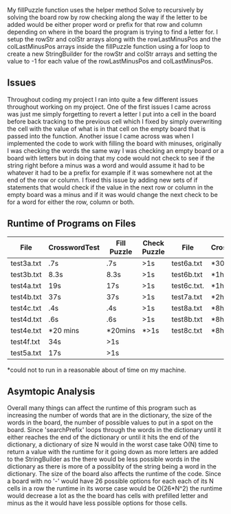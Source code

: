 My fillPuzzle function uses the helper method Solve to recursively by solving the board row by row checking along the way if the letter to be added would be either proper word or prefix for that row and column depending on where in the board the program is trying to find a letter for. I setup the rowStr and colStr arrays along with the rowLastMinusPos and the colLastMinusPos arrays inside the fillPuzzle function using a for loop to create a new StringBuilder for the rowStr and colStr arrays and setting the value to -1 for each value of the rowLastMinusPos and colLastMinusPos. 

## Issues

Throughout coding my project I ran into quite a few different issues throughout working on my project. One of the first issues I came across was just me simply forgetting to revert a letter I put into a cell in the board before back tracking to the previous cell which I fixed by simply overwriting the cell with the value of what is in that cell on the empty board that is passed into the function. Another issue I came across was when I implemented the code to work with filling the board with minuses, originally I was checking the words the same way I was checking an empty board or a board with letters but in doing that my code would not check to see if the string right before a minus was a word and would assume it had to be whatever it had to be a prefix for example if it was somewhere not at the end of the row or column. I fixed this issue by adding new sets of if statements that would check if the value in the next row or column in the empty board was a minus and if it was would change the next check to be for a word for either the row, column or both.

## Runtime of Programs on Files
|   File   |CrosswordTest|Fill Puzzle|Check Puzzle|File|CrosswordTest|Fill Puzzle|Check Puzzle|
|----------|-------------|-----------|------------|----------|-------------|-----------|------------|
|test3a.txt| .7s|.7s|>1s|test6a.txt|*30 mins| *30mins| *>1s|
|test3b.txt|8.3s|8.3s|>1s|test6b.txt|*1hr | *1h| *>1s|
|test4a.txt|19s|17s|>1s|test6c.txt.|*1hr| *8h| *>1s|
|test4b.txt|37s|37s|>1s|test7a.txt| *2h| *8h| *>1s|
|test4c.txt|.4s|.4s|>1s|test8a.txt| *8h| *8h| *>1s|
|test4d.txt|.6s| .6s|>1s|test8b.txt| *8h| *8h| *>1s|
|test4e.txt|*20 mins| *20mins| *>1s|test8c.txt| *8hs|| *>1s|
|test4f.txt|34s|>1s||||||
|test5a.txt|17s|>1s||||||
*could not to run in a reasonable about of time on my machine.
## Asymtopic Analysis
Overall many things can affect the runtime of this program such as increasing the number of words that are in the dictionary, the size of the words in the board, the number of possible values to put in a spot on the board. Since 'searchPrefix' loops through the words in the dictionary until it either reaches the end of the dictionary or until it hits the end of the dictionary, a dictionary of size N would in the worst case take O(N) time to return a value with the runtime for it going down as more letters are added to the StringBuilder as the there would be less possible words in the dictionary as there is more of a possiblity of the string being a word in the dictionary. The size of the board also affects the runtime of the code. Since a board with no '-' would have 26 possible options for each each of its N cells in a row the runtime in its worse case would be O(26*N^2) the runtime would decrease a lot as the the board has cells with prefilled letter and minus as the it would have less possible options for those cells. 